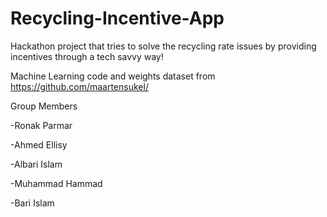 # Recycling-Incentive-App
Hackathon project that tries to solve the recycling rate issues by providing incentives through a tech savvy way!

Machine Learning code and weights dataset from https://github.com/maartensukel/ 



Group Members

-Ronak Parmar

-Ahmed Ellisy

-Albari Islam

-Muhammad Hammad

-Bari Islam

